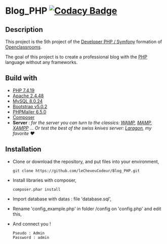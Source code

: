 # Blog_PHP  [![Codacy Badge](https://app.codacy.com/project/badge/Grade/522fec0f67e64c7197e4c2cb6709d631)](https://www.codacy.com/gh/leCheveuCodeur/Blog_PHP/dashboard?utm_source=github.com&utm_medium=referral&utm_content=leCheveuCodeur/Blog_PHP&utm_campaign=Badge_Grade)

## Description

This project is the 5th project of the [Developer PHP / Symfony](https://openclassrooms.com/fr/paths/59-developpeur-dapplication-php-symfony) formation of [Openclassrooms](https://openclassrooms.com/).

The goal of this project is to create a professional blog with the [PHP](https://www.php.net/manual/en/intro-whatis.php) language without any frameworks.

## Build with

* [PHP 7.4.19](https://www.php.net/releases/index.php)
* [Apache 2.4.48](https://www.apachelounge.com/download/VC15/)
* [MySQL 8.0.24](https://downloads.mysql.com/archives/installer/)
* [Bootstrap v5.0.2](https://getbootstrap.com/)
* [PHPMailer 6.5.0](https://packagist.org/packages/phpmailer/phpmailer)
* [Composer](https://getcomposer.org/download/)
* **Server** : *for the server you can turn to the classics: [WAMP](https://www.wampserver.com/), [MAMP](https://www.mamp.info/en/downloads/), [XAMPP](https://www.apachefriends.org/fr/index.html) ...
  Or test the best of the swiss knives server: [Laragon](https://laragon.org/), my favorite ❤️*

## Installation

* Clone or download the repository, and put files into your environment,

  ```
  git clone https://github.com/leCheveuCodeur/Blog_PHP.git
  ```
* Install libraries with composer,

  ```
  composer.phar install
  ```
* Import database with datas : file 'database.sql',
* Rename 'config_example.php' in folder /config on 'config.php' and edit this,
* And connect you !

  ```
  Pseudo : Admin
  Password : admin
  ```
